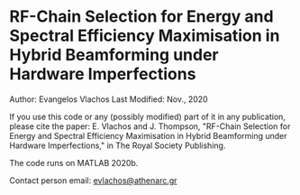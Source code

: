 # RF-Chain Selection for Energy and Spectral Efficiency Maximisation in Hybrid Beamforming under Hardware Imperfections

Author: Evangelos Vlachos
Last Modified: Nov., 2020

If you use this code or any (possibly modified) part of it in any publication,
please cite the paper: E. Vlachos and J. Thompson, 
"RF-Chain Selection for Energy and Spectral Efficiency Maximisation in Hybrid Beamforming under Hardware Imperfections," 
in The Royal Society Publishing.

The code runs on MATLAB 2020b.

Contact person email: evlachos@athenarc.gr
